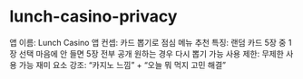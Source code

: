 # lunch-casino-privacy
앱 이름: Lunch Casino 앱 컨셉: 카드 뽑기로 점심 메뉴 추천 특징: 랜덤 카드 5장 중 1장 선택 마음에 안 들면 5장 전부 공개 원하는 경우 다시 뽑기 가능 사용 제한: 무제한 사용 가능 재미 요소 강조: “카지노 느낌” + “오늘 뭐 먹지 고민 해결”
